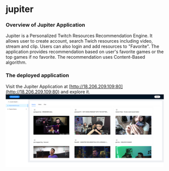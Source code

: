 # jupiter

### Overview of Jupiter Application

Jupiter is a Personalized Twitch Resources Recommendation Engine. It allows user to create account, 
search Twich resources including video, stream and clip. Users can also login and add resources to "Favorite".
 The application provides recommendation based on user's favorite games or the top games if no favorite.
 The recommendation uses Content-Based algorithm.
 
### The deployed application

Visit the Jupiter Application at [http://18.206.209.109:80](http://18.206.209.109:80) and explore it.
![diagram](screenshot.png)